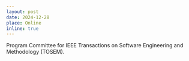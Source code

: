 ```yaml
---
layout: post
date: 2024-12-28
place: Online
inline: true
---
```


Program Committee for IEEE Transactions on Software Engineering and Methodology (TOSEM).